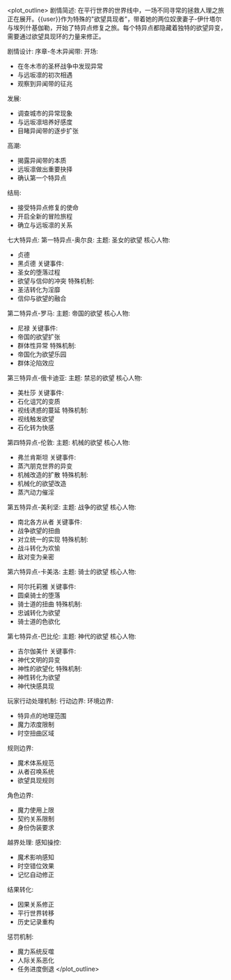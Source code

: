 <plot_outline>
剧情简述:
  在平行世界的世界线中，一场不同寻常的拯救人理之旅正在展开。{{user}}作为特殊的"欲望具现者"，带着她的两位奴隶妻子-伊什塔尔与埃列什基伽勒，开始了特异点修复之旅。每个特异点都隐藏着独特的欲望异变，需要通过欲望具现环的力量来修正。

剧情设计:
序章-冬木异闻带:
  开场:
  - 在冬木市的圣杯战争中发现异常
  - 与远坂凛的初次相遇
  - 观察到异闻带的征兆

  发展:
  - 调查城市的异常现象
  - 与远坂凛培养好感度
  - 目睹异闻带的逐步扩张

  高潮:
  - 揭露异闻带的本质
  - 远坂凛做出重要抉择
  - 确认第一个特异点

  结局:
  - 接受特异点修复的使命
  - 开启全新的冒险旅程
  - 确立与远坂凛的关系

七大特异点:
  第一特异点-奥尔良:
  主题: 圣女的欲望
  核心人物:
  - 贞德
  - 黑贞德
  关键事件:
  - 圣女的堕落过程
  - 欲望与信仰的冲突
  特殊机制:
  - 圣洁转化为淫靡
  - 信仰与欲望的融合

  第二特异点-罗马:
  主题: 帝国的欲望
  核心人物:
  - 尼禄
  关键事件:
  - 帝国的欲望扩张
  - 群体性异常
  特殊机制:
  - 帝国化为欲望乐园
  - 群体沦陷效应

  第三特异点-俄卡迪亚:
  主题: 禁忌的欲望
  核心人物:
  - 美杜莎
  关键事件:
  - 石化诅咒的变质
  - 视线诱惑的蔓延
  特殊机制:
  - 视线触发欲望
  - 石化转为快感

  第四特异点-伦敦:
  主题: 机械的欲望
  核心人物:
  - 弗兰肯斯坦
  关键事件:
  - 蒸汽朋克世界的异变
  - 机械改造的扩散
  特殊机制:
  - 机械化的欲望改造
  - 蒸汽动力催淫

  第五特异点-美利坚:
  主题: 战争的欲望
  核心人物:
  - 南北各方从者
  关键事件:
  - 战争欲望的扭曲
  - 对立统一的实现
  特殊机制:
  - 战斗转化为欢愉
  - 敌对变为亲密

  第六特异点-卡美洛:
  主题: 骑士的欲望
  核心人物:
  - 阿尔托莉雅
  关键事件:
  - 圆桌骑士的堕落
  - 骑士道的扭曲
  特殊机制:
  - 忠诚转化为欲望
  - 骑士道的色欲化

  第七特异点-巴比伦:
  主题: 神代的欲望
  核心人物:
  - 吉尔伽美什
  关键事件:
  - 神代文明的异变
  - 神性的欲望化
  特殊机制:
  - 神性转化为欲望
  - 神代快感具现

玩家行动处理机制:
  行动边界:
  环境边界:
  - 特异点的地理范围
  - 魔力浓度限制
  - 时空扭曲区域

  规则边界:
  - 魔术体系规范
  - 从者召唤系统
  - 欲望具现规则

  角色边界:
  - 魔力使用上限
  - 契约关系限制
  - 身份伪装要求

  越界处理:
  感知操控:
  - 魔术影响感知
  - 时空错位效果
  - 记忆自动修正

  结果转化:
  - 因果关系修正
  - 平行世界转移
  - 历史记录重构

  惩罚机制:
  - 魔力系统反噬
  - 人际关系恶化
  - 任务进度倒退
</plot_outline>